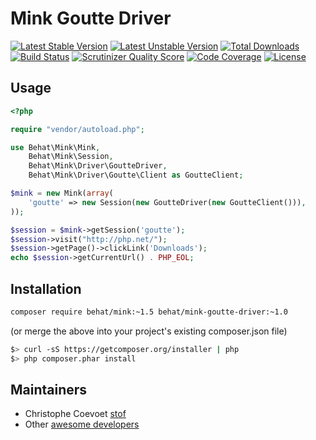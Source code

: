 # Mink Goutte Driver

[![Latest Stable Version](https://poser.pugx.org/behat/mink-goutte-driver/v/stable.svg)](https://packagist.org/packages/behat/mink-goutte-driver)
[![Latest Unstable Version](https://poser.pugx.org/behat/mink-goutte-driver/v/unstable.svg)](https://packagist.org/packages/behat/mink-goutte-driver)
[![Total Downloads](https://poser.pugx.org/behat/mink-goutte-driver/downloads.svg)](https://packagist.org/packages/behat/mink-goutte-driver)
[![Build Status](https://travis-ci.org/minkphp/MinkGoutteDriver.svg?branch=master)](https://travis-ci.org/minkphp/MinkGoutteDriver)
[![Scrutinizer Quality Score](https://scrutinizer-ci.com/g/minkphp/MinkGoutteDriver/badges/quality-score.png?b=master)](https://scrutinizer-ci.com/g/minkphp/MinkGoutteDriver/)
[![Code Coverage](https://scrutinizer-ci.com/g/minkphp/MinkGoutteDriver/badges/coverage.png?b=master)](https://scrutinizer-ci.com/g/minkphp/MinkGoutteDriver/)
[![License](https://poser.pugx.org/behat/mink-goutte-driver/license.svg)](https://packagist.org/packages/behat/mink-goutte-driver)

## Usage

```php
<?php

require "vendor/autoload.php";

use Behat\Mink\Mink,
    Behat\Mink\Session,
    Behat\Mink\Driver\GoutteDriver,
    Behat\Mink\Driver\Goutte\Client as GoutteClient;

$mink = new Mink(array(
    'goutte' => new Session(new GoutteDriver(new GoutteClient())),
));

$session = $mink->getSession('goutte');
$session->visit("http://php.net/");
$session->getPage()->clickLink('Downloads');
echo $session->getCurrentUrl() . PHP_EOL;
```

## Installation

```bash
composer require behat/mink:~1.5 behat/mink-goutte-driver:~1.0
```

(or merge the above into your project's existing composer.json file)

``` bash
$> curl -sS https://getcomposer.org/installer | php
$> php composer.phar install
```

Maintainers
-----------

* Christophe Coevoet [stof](https://github.com/stof)
* Other [awesome developers](https://github.com/minkphp/MinkGoutteDriver/graphs/contributors)
